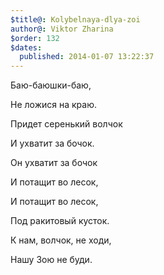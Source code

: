 ```yaml
---
$title@: Kolybelnaya-dlya-zoi
author@: Viktor Zharina
$order: 132
$dates:
  published: 2014-01-07 13:22:37
---
```

Баю-баюшки-баю,

Не ложися на краю.

Придет серенький волчок

И ухватит за бочок.

Он ухватит за бочок

И потащит во лесок,

И потащит во лесок,

Под ракитовый кусток.

К нам, волчок, не ходи,

Нашу Зою не буди.